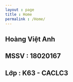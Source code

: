 ```yaml
---
layout : page
title : Home
permalink : /Home/
---
```

<h2>Hoàng Việt Anh</h2>
<h2>MSSV : 18020167</h2>
<h2>Lớp : K63 - CACLC3</h2>